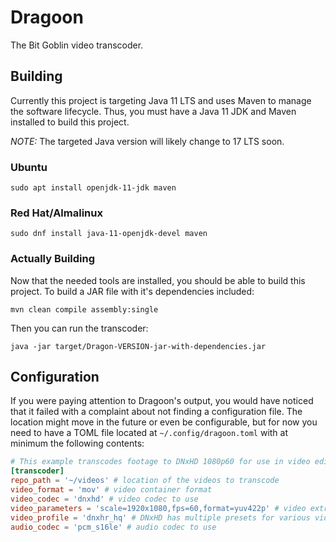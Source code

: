 # Dragoon

The Bit Goblin video transcoder.

## Building

Currently this project is targeting Java 11 LTS and uses Maven to manage the software lifecycle. Thus, you must have a Java 11 JDK and Maven installed to build this project.

*NOTE:* The targeted Java version will likely change to 17 LTS soon.

### Ubuntu

`sudo apt install openjdk-11-jdk maven`

### Red Hat/Almalinux

`sudo dnf install java-11-openjdk-devel maven`

### Actually Building

Now that the needed tools are installed, you should be able to build this project. To build a JAR file with it's dependencies included:

`mvn clean compile assembly:single`

Then you can run the transcoder:

`java -jar target/Dragon-VERSION-jar-with-dependencies.jar`

## Configuration

If you were paying attention to Dragoon's output, you would have noticed that it failed with a complaint about not finding a configuration file. The location might move in the future or even be configurable, but for now you need to have a TOML file located at `~/.config/dragoon.toml` with at minimum the following contents:

```toml
# This example transcodes footage to DNxHD 1080p60 for use in video editors like DaVinci Resolve.
[transcoder]
repo_path = '~/videos' # location of the videos to transcode
video_format = 'mov' # video container format
video_codec = 'dnxhd' # video codec to use
video_parameters = 'scale=1920x1080,fps=60,format=yuv422p' # video extra format parameters flag - this will be broken later into separate attributes
video_profile = 'dnxhr_hq' # DNxHD has multiple presets for various video qualities
audio_codec = 'pcm_s16le' # audio codec to use
```
